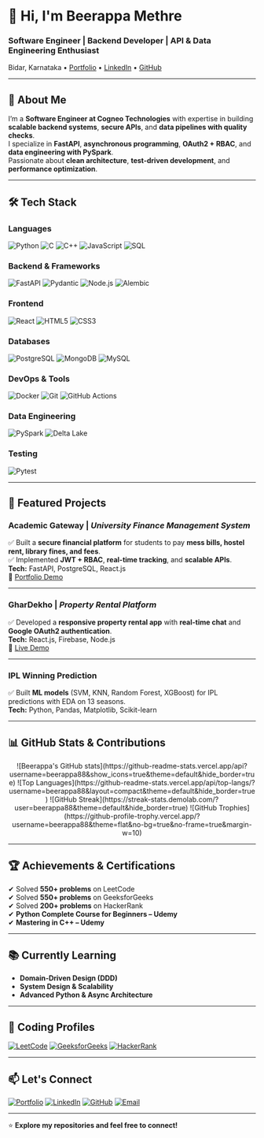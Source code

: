 # 👋 Hi, I'm Beerappa Methre  

### **Software Engineer | Backend Developer | API & Data Engineering Enthusiast**  
Bidar, Karnataka • [Portfolio](https://portfolio-8cqz.onrender.com/) • [LinkedIn](https://www.linkedin.com/in/beerappa/) • [GitHub](https://github.com/beerappametre)  

---

## 🔹 About Me
I’m a **Software Engineer at Cogneo Technologies** with expertise in building **scalable backend systems**, **secure APIs**, and **data pipelines with quality checks**.  
I specialize in **FastAPI**, **asynchronous programming**, **OAuth2 + RBAC**, and **data engineering with PySpark**.  
Passionate about **clean architecture**, **test-driven development**, and **performance optimization**.  

---

## 🛠 Tech Stack

### **Languages**
![Python](https://img.shields.io/badge/Python-3776AB?style=for-the-badge&logo=python&logoColor=white)
![C](https://img.shields.io/badge/C-A8B9CC?style=for-the-badge&logo=c&logoColor=white)
![C++](https://img.shields.io/badge/C++-00599C?style=for-the-badge&logo=cplusplus&logoColor=white)
![JavaScript](https://img.shields.io/badge/JavaScript-F7DF1E?style=for-the-badge&logo=javascript&logoColor=black)
![SQL](https://img.shields.io/badge/SQL-336791?style=for-the-badge&logo=postgresql&logoColor=white)

### **Backend & Frameworks**
![FastAPI](https://img.shields.io/badge/FastAPI-009688?style=for-the-badge&logo=fastapi&logoColor=white)
![Pydantic](https://img.shields.io/badge/Pydantic-E92063?style=for-the-badge&logo=pydantic&logoColor=white)
![Node.js](https://img.shields.io/badge/Node.js-339933?style=for-the-badge&logo=node.js&logoColor=white)
![Alembic](https://img.shields.io/badge/Alembic-000000?style=for-the-badge)

### **Frontend**
![React](https://img.shields.io/badge/React-20232A?style=for-the-badge&logo=react&logoColor=61DAFB)
![HTML5](https://img.shields.io/badge/HTML5-E34F26?style=for-the-badge&logo=html5&logoColor=white)
![CSS3](https://img.shields.io/badge/CSS3-1572B6?style=for-the-badge&logo=css3&logoColor=white)

### **Databases**
![PostgreSQL](https://img.shields.io/badge/PostgreSQL-316192?style=for-the-badge&logo=postgresql&logoColor=white)
![MongoDB](https://img.shields.io/badge/MongoDB-47A248?style=for-the-badge&logo=mongodb&logoColor=white)
![MySQL](https://img.shields.io/badge/MySQL-005C84?style=for-the-badge&logo=mysql&logoColor=white)

### **DevOps & Tools**
![Docker](https://img.shields.io/badge/Docker-2496ED?style=for-the-badge&logo=docker&logoColor=white)
![Git](https://img.shields.io/badge/Git-F05032?style=for-the-badge&logo=git&logoColor=white)
![GitHub Actions](https://img.shields.io/badge/GitHub_Actions-2088FF?style=for-the-badge&logo=github-actions&logoColor=white)

### **Data Engineering**
![PySpark](https://img.shields.io/badge/PySpark-E25A1C?style=for-the-badge&logo=apachespark&logoColor=white)
![Delta Lake](https://img.shields.io/badge/Delta%20Lake-FF6F00?style=for-the-badge)

### **Testing**
![Pytest](https://img.shields.io/badge/Pytest-0A9EDC?style=for-the-badge&logo=pytest&logoColor=white)

---

## 📌 Featured Projects

### **Academic Gateway** | *University Finance Management System*  
✅ Built a **secure financial platform** for students to pay **mess bills, hostel rent, library fines, and fees**.  
✅ Implemented **JWT + RBAC**, **real-time tracking**, and **scalable APIs**.  
**Tech:** FastAPI, PostgreSQL, React.js  
🔗 [Portfolio Demo](https://portfolio-8cqz.onrender.com/)  

---

### **GharDekho** | *Property Rental Platform*  
✅ Developed a **responsive property rental app** with **real-time chat** and **Google OAuth2 authentication**.  
**Tech:** React.js, Firebase, Node.js  
🔗 [Live Demo](https://ghardekho.netlify.app/)  

---

### **IPL Winning Prediction**  
✅ Built **ML models** (SVM, KNN, Random Forest, XGBoost) for IPL predictions with EDA on 13 seasons.  
**Tech:** Python, Pandas, Matplotlib, Scikit-learn  

---

## 📊 GitHub Stats & Contributions  
<div align="center">
![Beerappa's GitHub stats](https://github-readme-stats.vercel.app/api?username=beerappa88&show_icons=true&theme=default&hide_border=true)  
![Top Languages](https://github-readme-stats.vercel.app/api/top-langs/?username=beerappa88&layout=compact&theme=default&hide_border=true)  
![GitHub Streak](https://streak-stats.demolab.com/?user=beerappa88&theme=default&hide_border=true)  
![GitHub Trophies](https://github-profile-trophy.vercel.app/?username=beerappa88&theme=flat&no-bg=true&no-frame=true&margin-w=10)
</div>

---

## 🏆 Achievements & Certifications
✔ Solved **550+ problems** on LeetCode  
✔ Solved **550+ problems** on GeeksforGeeks  
✔ Solved **200+ problems** on HackerRank  
✔ **Python Complete Course for Beginners – Udemy**  
✔ **Mastering in C++ – Udemy**  

---

## 📚 Currently Learning
- **Domain-Driven Design (DDD)**  
- **System Design & Scalability**  
- **Advanced Python & Async Architecture**  

---

## 🔗 Coding Profiles
[![LeetCode](https://img.shields.io/badge/LeetCode-FFA116?style=for-the-badge&logo=leetcode&logoColor=white)](https://leetcode.com/)
[![GeeksforGeeks](https://img.shields.io/badge/GeeksforGeeks-0F9D58?style=for-the-badge&logo=geeksforgeeks&logoColor=white)](https://auth.geeksforgeeks.org/user/beerappametre05/)
[![HackerRank](https://img.shields.io/badge/HackerRank-2EC866?style=for-the-badge&logo=hackerrank&logoColor=white)](https://www.hackerrank.com/)

---

## 📫 Let's Connect
[![Portfolio](https://img.shields.io/badge/Portfolio-000000?style=for-the-badge&logo=About.me&logoColor=white)](https://portfolio-8cqz.onrender.com/)
[![LinkedIn](https://img.shields.io/badge/LinkedIn-0077B5?style=for-the-badge&logo=linkedin&logoColor=white)](https://www.linkedin.com/in/beerappa/)
[![GitHub](https://img.shields.io/badge/GitHub-181717?style=for-the-badge&logo=github&logoColor=white)](https://github.com/beerappa88)
[![Email](https://img.shields.io/badge/Email-D14836?style=for-the-badge&logo=gmail&logoColor=white)](mailto:beerappametre05@gmail.com)

---
⭐ **Explore my repositories and feel free to connect!**
